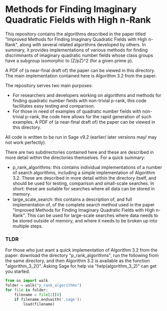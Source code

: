 # Methods for Finding Imaginary Quadratic Fields with High n-Rank

This repository contains the algorithms described in the paper titled "Improved Methods for Finding Imaginary Quadratic Fields with High n-Rank", along with several related algorithms developed by others. In summary, it provides implementations of various methods for finding discriminants of imaginary quadratic number fields whose class groups have a subgroup isomorphic to (Z/pZ)^2 (for a given prime p). 

A PDF of (a near-final draft of) the paper can be viewed in this directory. The main implementation contained here is Algorithm 3.2 from the paper. 

The repository serves two main purposes:
* For researchers and developers working on algorithms and methods for finding quadratic number fields with non-trivial p-rank, this code facilitates easy testing and comparison.
* For those in need of examples of quadratic number fields with non-trivial p-rank, the code here allows for the rapid generation of such examples.
A PDF of (a near-final draft of) the paper can be viewed in this directory.

All code is written to be run in Sage v9.2 (earlier/ later versions may/ may not work perfectly). 

There are two subdirectories contained here and these are described in more detail within the directories themselves. For a quick summary:
* p_rank_algorithms: this contains individual implementations of a number of search algorithms, including a simple implementation of Algorithm 3.2. These are described in more detail within the directory itself, and should be used for testing, comparison and small-scale searches. In short: these are suitable for searches where all data can be stored in memory. 
* large_scale_search: this contains a description of, and full implementation of, of the complete search method used in the paper "Improved Methods for Finding Imaginary Quadratic Fields with High n-Rank". This can be used for large-scale searches where data needs to be stored outside of memory, and where it needs to be broken up into multiple steps.

### TLDR
For those who just want a quick implementation of Algorithm 3.2 from the paper: download the directory "p_rank_algorithms", run the following from the same directory, and then Algorithm 3.2 is available as the function "algorithm_3_2()". Asking Sage for help via "help(algorithm_3_2)" can get you started. 

```python 
from os import walk
folder = walk("p_rank_algorithms")
for file in folder:
    filename = file[2][0]
    if filename.endswith('.sage'):
        load(filename)
```

